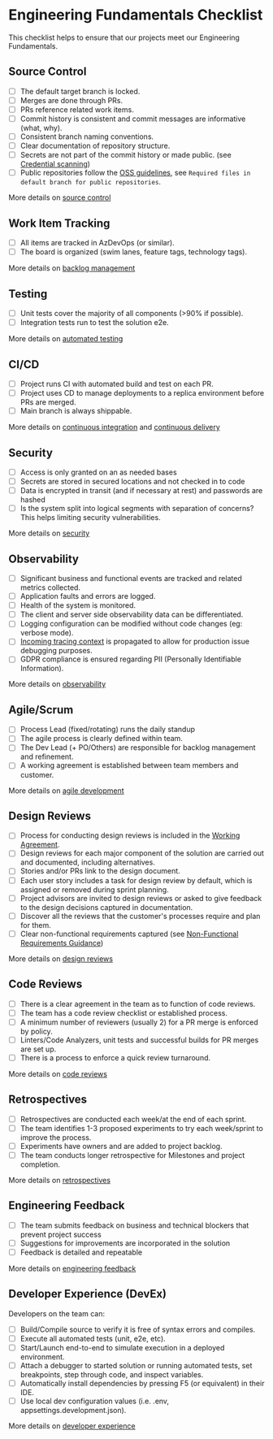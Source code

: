 # Engineering Fundamentals Checklist

This checklist helps to ensure that our projects meet our Engineering Fundamentals.

## Source Control

- [ ] The default target branch is locked.
- [ ] Merges are done through PRs.
- [ ] PRs reference related work items.
- [ ] Commit history is consistent and commit messages are informative (what, why).
- [ ] Consistent branch naming conventions.
- [ ] Clear documentation of repository structure.
- [ ] Secrets are not part of the commit history or made public. (see [Credential scanning](continuous-integration/dev-sec-ops/secret-management/credential_scanning.md))
- [ ] Public repositories follow the [OSS guidelines](source-control/README.md#creating-a-new-repository), see `Required files in default branch for public repositories`.

More details on [source control](source-control/README.md)

## Work Item Tracking

- [ ] All items are tracked in AzDevOps (or similar).
- [ ] The board is organized (swim lanes, feature tags, technology tags).

More details on [backlog management](agile-development/backlog-management/README.md)

## Testing

- [ ] Unit tests cover the majority of all components (>90% if possible).
- [ ] Integration tests run to test the solution e2e.

More details on [automated testing](automated-testing/README.md)

## CI/CD

- [ ] Project runs CI with automated build and test on each PR.
- [ ] Project uses CD to manage deployments to a replica environment before PRs are merged.
- [ ] Main branch is always shippable.

More details on [continuous integration](continuous-integration/README.md) and [continuous delivery](continuous-delivery/README.md)

## Security

- [ ] Access is only granted on an as needed bases
- [ ] Secrets are stored in secured locations and not checked in to code
- [ ] Data is encrypted in transit (and if necessary at rest) and passwords are hashed
- [ ] Is the system split into logical segments with separation of concerns? This helps limiting security vulnerabilities.

More details on [security](security/README.md)

## Observability

- [ ] Significant business and functional events are tracked and related metrics collected.
- [ ] Application faults and errors are logged.
- [ ] Health of the system is monitored.
- [ ] The client and server side observability data can be differentiated.
- [ ] Logging configuration can be modified without code changes (eg: verbose mode).
- [ ] [Incoming tracing context](observability/correlation-id.md) is propagated to allow for production issue debugging purposes.
- [ ] GDPR compliance is ensured regarding PII (Personally Identifiable Information).

More details on [observability](observability/README.md)

## Agile/Scrum

- [ ] Process Lead (fixed/rotating) runs the daily standup
- [ ] The agile process is clearly defined within team.
- [ ] The Dev Lead (+ PO/Others) are responsible for backlog management and refinement.
- [ ] A working agreement is established between team members and customer.

More details on [agile development](agile-development/README.md)

## Design Reviews

- [ ] Process for conducting design reviews is included in the [Working Agreement](agile-development/team-agreements/working-agreements.md).
- [ ] Design reviews for each major component of the solution are carried out and documented, including alternatives.
- [ ] Stories and/or PRs link to the design document.
- [ ] Each user story includes a task for design review by default, which is assigned or removed during sprint planning.
- [ ] Project advisors are invited to design reviews or asked to give feedback to the design decisions captured in documentation.
- [ ] Discover all the reviews that the customer's processes require and plan for them.
- [ ] Clear non-functional requirements captured (see [Non-Functional Requirements Guidance](design/design-patterns/non-functional-requirements-capture-guide.md))

More details on [design reviews](design/design-reviews/README.md)

## Code Reviews

- [ ] There is a clear agreement in the team as to function of code reviews.
- [ ] The team has a code review checklist or established process.
- [ ] A minimum number of reviewers (usually 2) for a PR merge is enforced by policy.
- [ ] Linters/Code Analyzers, unit tests and successful builds for PR merges are set up.
- [ ] There is a process to enforce a quick review turnaround.

More details on [code reviews](code-reviews/README.md)

## Retrospectives

- [ ] Retrospectives are conducted each week/at the end of each sprint.
- [ ] The team identifies 1-3 proposed experiments to try each week/sprint to improve the process.
- [ ] Experiments have owners and are added to project backlog.
- [ ] The team conducts longer retrospective for Milestones and project completion.

More details on [retrospectives](agile-development/retrospectives.md)

## Engineering Feedback

- [ ] The team submits feedback on business and technical blockers that prevent project success
- [ ] Suggestions for improvements are incorporated in the solution
- [ ] Feedback is detailed and repeatable

More details on [engineering feedback](engineering-feedback/README.md)

## Developer Experience (DevEx)

Developers on the team can:

- [ ] Build/Compile source to verify it is free of syntax errors and compiles.
- [ ] Execute all automated tests (unit, e2e, etc).
- [ ] Start/Launch end-to-end to simulate execution in a deployed environment.
- [ ] Attach a debugger to started solution or running automated tests, set breakpoints, step through code, and inspect variables.
- [ ] Automatically install dependencies by pressing F5 (or equivalent) in their IDE.
- [ ] Use local dev configuration values (i.e. .env, appsettings.development.json).

More details on [developer experience](developer-experience/README.md)

